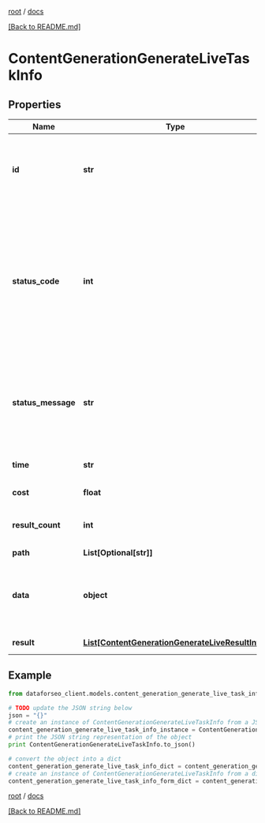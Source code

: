 [root](./../ "root") / [docs](./ "docs")

[[Back to README.md]](./../README.md "[Back to README.md]")

# ContentGenerationGenerateLiveTaskInfo

## Properties

Name | Type | Description | Notes
------------ | ------------- | ------------- | -------------
**id** | **str** | task identifier unique task identifier in our system in the UUID format | [optional]
**status_code** | **int** | status code of the task generated by DataForSEO, can be within the following range: 10000-60000 you can find the full list of the response codes here | [optional]
**status_message** | **str** | informational message of the task you can find the full list of general informational messages here | [optional]
**time** | **str** | execution time, seconds | [optional]
**cost** | **float** | total tasks cost, USD | [optional]
**result_count** | **int** | number of elements in the result array | [optional]
**path** | **List[Optional[str]]** | URL path | [optional]
**data** | **object** | contains the same parameters that you specified in the POST request | [optional]
**result** | [**List[ContentGenerationGenerateLiveResultInfo]**](ContentGenerationGenerateLiveResultInfo.md) | array of results | [optional]

## Example

```python
from dataforseo_client.models.content_generation_generate_live_task_info import ContentGenerationGenerateLiveTaskInfo

# TODO update the JSON string below
json = "{}"
# create an instance of ContentGenerationGenerateLiveTaskInfo from a JSON string
content_generation_generate_live_task_info_instance = ContentGenerationGenerateLiveTaskInfo.from_json(json)
# print the JSON string representation of the object
print ContentGenerationGenerateLiveTaskInfo.to_json()

# convert the object into a dict
content_generation_generate_live_task_info_dict = content_generation_generate_live_task_info_instance.to_dict()
# create an instance of ContentGenerationGenerateLiveTaskInfo from a dict
content_generation_generate_live_task_info_form_dict = content_generation_generate_live_task_info.from_dict(content_generation_generate_live_task_info_dict)
```

  

[root](./../ "root") / [docs](./ "docs")

[[Back to README.md]](./../README.md "[Back to README.md]")
